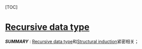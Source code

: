 [TOC]

# [Recursive data type](https://en.wikipedia.org/wiki/Recursive_data_type)

***SUMMARY*** : [Recursive data type](https://en.wikipedia.org/wiki/Recursive_data_type)和[Structural induction](https://en.wikipedia.org/wiki/Structural_induction)紧密相关；